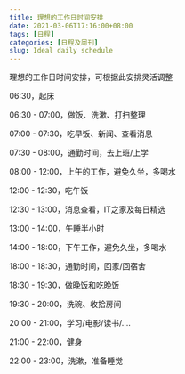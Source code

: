 ```yaml
---
title: 理想的工作日时间安排
date: 2021-03-06T17:16:00+08:00
tags: [日程]
categories: [日程及周刊]
slug: Ideal daily schedule
---
```


理想的工作日时间安排，可根据此安排灵活调整

<!--more-->

06:30，起床

06:30 - 07:00，做饭、洗漱、打扫整理

07:00 - 07:30，吃早饭、新闻、查看消息

07:30 - 08:00，通勤时间，去上班/上学

08:00 - 12:00，上午的工作，避免久坐，多喝水

12:00 - 12:30，吃午饭

12:30 - 13:00，消息查看，IT之家及每日精选

13:00 - 14:00，午睡半小时

14:00 - 18:00，下午工作，避免久坐，多喝水

18:00 - 18:30，通勤时间，回家/回宿舍

18:30 - 19:30，做晚饭和吃晚饭

19:30 - 20:00，洗碗、收拾房间

20:00 - 21:00，学习/电影/读书/....

21:00 - 22:00，健身

22:00 - 23:00，洗漱，准备睡觉

